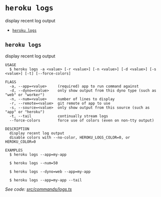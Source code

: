`heroku logs`
=============

display recent log output

* [`heroku logs`](#heroku-logs)

## `heroku logs`

display recent log output

```
USAGE
  $ heroku logs -a <value> [-r <value>] [-n <value>] [-d <value>] [-s <value>] [-t] [--force-colors]

FLAGS
  -a, --app=<value>     (required) app to run command against
  -d, --dyno=<value>    only show output from this dyno type (such as "web" or "worker")
  -n, --num=<value>     number of lines to display
  -r, --remote=<value>  git remote of app to use
  -s, --source=<value>  only show output from this source (such as "app" or "heroku")
  -t, --tail            continually stream logs
  --force-colors        force use of colors (even on non-tty output)

DESCRIPTION
  display recent log output
  disable colors with --no-color, HEROKU_LOGS_COLOR=0, or HEROKU_COLOR=0

EXAMPLES
  $ heroku logs --app=my-app

  $ heroku logs --num=50

  $ heroku logs --dyno=web --app=my-app

  $ heroku logs --app=my-app --tail
```

_See code: [src/commands/logs.ts](https://github.com/heroku/cli/blob/v8.4.2/src/commands/logs.ts)_
